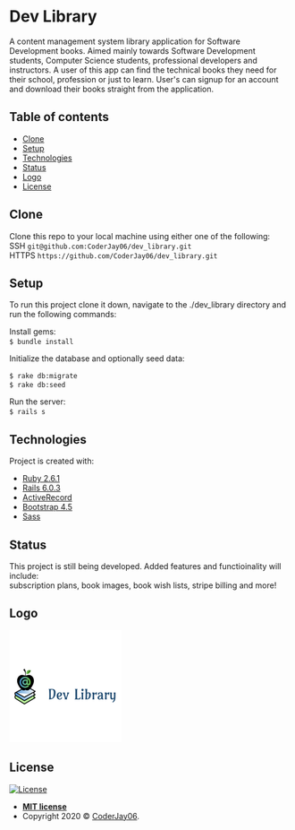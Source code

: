 # Dev Library

A content management system library application for Software Development books. Aimed mainly towards Software Development students, Computer Science students, professional developers and instructors. A user of this app can find the technical books they need for their school, profession or just to learn. User's can signup for an account and download their books straight from the application.

## Table of contents
* [Clone](#clone)
* [Setup](#setup)
* [Technologies](#technologies)
* [Status](#status)
* [Logo](#logo)
* [License](#license)

## Clone
Clone this repo to your local machine using either one of the following:<br>
SSH `git@github.com:CoderJay06/dev_library.git`<br>
HTTPS `https://github.com/CoderJay06/dev_library.git`<br>

## Setup
To run this project clone it down, navigate to the ./dev_library directory and run the following commands:<br>

Install gems:<br>
`$ bundle install`

Initialize the database and optionally seed data:<br>
```
$ rake db:migrate
$ rake db:seed
```
Run the server:<br>
`$ rails s`

## Technologies
Project is created with:
* [Ruby 2.6.1](https://www.ruby-lang.org/en/)
* [Rails 6.0.3](https://rubyonrails.org/)
* [ActiveRecord](https://rubygems.org/gems/activerecord/versions/5.0.0.1)
* [Bootstrap 4.5](https://getbootstrap.com/)
* [Sass](https://sass-lang.com/)

## Status
This project is still being developed. Added features and functioinality will include:<br>
subscription plans, book images, book wish lists, stripe billing and more!

## Logo
![Algorithm schema](./app/assets/images/logo.png)

## License

[![License](http://img.shields.io/:license-mit-blue.svg?style=flat-square)](http://badges.mit-license.org)

- **[MIT license](http://opensource.org/licenses/mit-license.php)**
- Copyright 2020 © <a href="https://github.com/CoderJay06" target="_blank">CoderJay06</a>.
	
